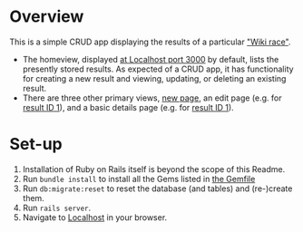 # Overview

This is a simple CRUD app displaying the results of a particular ["Wiki race"](https://www.inquirer.com/philly/living/20100721__Wikiracing__picking_up_speed_among_college_students.html).

* The homeview, displayed [at Localhost port 3000](http://localhost:3000/) by default, lists the presently stored results. As expected of a CRUD app, it has functionality for creating a new result and viewing, updating, or deleting an existing result.
* There are three other primary views, [new page](http://localhost:3000/paths/new), an edit page (e.g. for [result ID 1](http://localhost:3000/paths/1/edit)), and a basic details page (e.g. for [result ID 1](http://localhost:3000/paths/1)). 

# Set-up
1. Installation of Ruby on Rails itself is beyond the scope of this Readme.
1. Run `bundle install` to install all the Gems listed in [the Gemfile](Gemfile)
1. Run `db:migrate:reset` to reset the database (and tables) and (re-)create them.
1. Run `rails server`.
1. Navigate to [Localhost](http://localhost:3000/) in your browser.